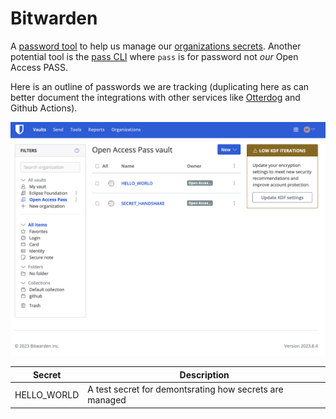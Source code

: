 # Bitwarden

A [password tool](https://bitwarden.com) to help us manage our [organizations secrets](https://vault.bitwarden.com/#/vault?organizationId=e429b264-5b49-4794-be50-b0660125456a).
Another potential tool is the [pass CLI](https://www.passwordstore.org) where `pass` is for password not _our_ Open Access PASS.

Here is an outline of passwords we are tracking
(duplicating here as can better document the integrations with other services
like [Otterdog](/docs/infra/otterdog.md) and Github Actions).

![Bitwarden Secrets User Interface](/docs/assets/bitwarden/ui.png)

| Secret | Description |
| --- | --- |
| HELLO_WORLD | A test secret for demontsrating how secrets are managed |

